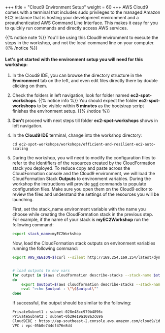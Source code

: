 +++
title = "Cloud9 Environment Setup"
weight = 60
+++
AWS Cloud9 comes with a terminal that includes sudo privileges to the managed Amazon EC2 instance that is hosting your development environment and a preauthenticated AWS Command Line Interface. This makes it easy for you to quickly run commands and directly access AWS services.

{{% notice note %}}
You'll be using this Cloud9 environment to execute the steps in the workshop, and not the local command line on your computer.
{{% /notice %}}


#### Let's get started with the environment setup you will need for this workshop:

1. In the Cloud9 IDE, you can browse the directory structure in the **Environment** tab on the left, and even edit files directly there by double clicking on them.
2. Check the folders in left navigation, look for folder named **ec2-spot-workshops**.
{{% notice info %}}
You should expect the folder **ec2-spot-workshops** to be visible within **5 minutes** as the bootstrap script finishes the environment setup.
{{% /notice %}}
1. **Don't** proceed with next steps till folder **ec2-spot-workshops** shows in left navigation.
2. In the **Cloud9 IDE** terminal, change into the workshop directory:

	```
	cd ec2-spot-workshops/workshops/efficient-and-resilient-ec2-auto-scaling
	```    

3. During the workshop, you will need to modify the configuration files to refer to the identifiers of the resources created by the CloudFormation stack you deployed. To reduce copy and paste across the CloudFormation console and the Cloud9 environment, we will load the CloudFormation Stack **Outputs** to environment variables. During the workshop the instructions will provide [sed](https://linux.die.net/man/1/sed) commands to populate configuration files. Make sure you open them on the Cloud9 editor to review the files and understand the settings of the resources you will be launching.
	
	First, set the stack_name environment variable with the name you choose while creating the CloudFormation stack in the previous step. For example, if the name of your stack is **myEC2Workshop** run the following command:
	```bash
	export stack_name=myEC2Workshop

	```    

	Now, load the CloudFormation stack outputs on environment variables running the following command:
	```bash
	export AWS_REGION=$(curl --silent http://169.254.169.254/latest/dynamic/instance-identity/document | jq -r .region)
	

	# load outputs to env vars
	for output in $(aws cloudformation describe-stacks --stack-name $stack_name --query 'Stacks[].Outputs[].OutputKey' --output text)
	do
    	export $output=$(aws cloudformation describe-stacks --stack-name $stack_name --query 'Stacks[].Outputs[?OutputKey==`'$output'`].OutputValue' --output text)
    	eval "echo $output : \"\$$output\""
	done

	```    

	If successful, the output should be similar to the following:

	```bash
	PrivateSubnet1 : subnet-028e48cc979b4896c
	PrivateSubnet2 : subnet-0b29e19a108a3c69a
	Cloud9IDE : https://ap-southeast-2.console.aws.amazon.com/cloud9/ide/bcfdc605a9c64d5b8502cb547972af08?region=ap-southeast-2
	VPC : vpc-05b0e744df476e8d4
	```      